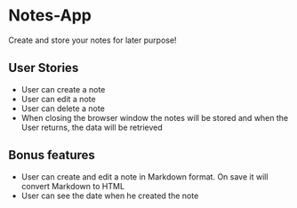 # Notes-App

Create and store your notes for later purpose!

User Stories
------------

-   User can create a note
-   User can edit a note
-   User can delete a note
-   When closing the browser window the notes will be stored and when the User returns, the data will be retrieved

Bonus features
--------------

-   User can create and edit a note in Markdown format. On save it will convert Markdown to HTML
-   User can see the date when he created the note
